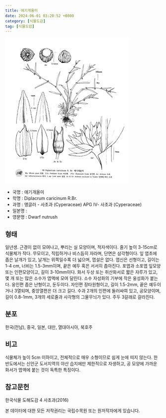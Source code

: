 ```yaml
---
title: 애기개올미
date: 2024-06-01 03:20:52 +0800
category: [식물도감]
tag: [식물도감]
---
```




![애기개올미](/assets/img/fileUpload/plants/basic/illustration/9870_illustration_th2.jpg)
- 국명 : 애기개올미
- 학명 : Diplacrum caricinum R.Br.
- 과명 : 앵글러 - 사초과 (Cyperaceae) APG Ⅳ- 사초과 (Cyperaceae)
- 일본명 : 
- 영문명 : Dwarf nutrush


## 형태
일년생. 근경이 없이 모여나고, 뿌리는 실 모양이며, 적자색이다. 줄기 높이 3-15cm로 식물체가 작다. 무모이고, 직립하거나 비스듬히 자라며, 단면은 삼각형이다. 잎 엽초에 좁은 날개가 있고, 날개는 위쪽일수록 더 넓으며, 엽설은 없다. 엽신은 선형이고, 길이는 1-4 cm, 너비는 1.5-3mm이며, 끝은 예두 혹은 서서히 좁아진다. 포엽과 소포엽 잎모양 또는 인편모양이고, 길이 3-10mm이다. 화서 두상 또는 취산화서로 짧은 자루가 있고, 몇 개 또는 많은 소수가 엽액에 모여 달린다. 소수 자성화의 기부에 작은 웅성화가 붙는다. 웅인편 좁은 난형이고, 둔두이다. 자인편 장타원형이고, 길이 1.5-2mm, 끝은 예두이거나 3열되며, 중앙열편은 더 크고 길다. 수과 2개의 인편에 둘러싸여 있고, 공모양이며, 길이 0.8-1mm, 3개의 세로줄과 사각형의 그물무늬가 있다. 주두 3갈래로 갈라진다.
## 분포
한국(전남), 중국, 일본, 대만, 열대아시아, 북호주
## 비고
식물체가 높이 5cm 이하이고, 전체적으로 매우 소형이므로 쉽게 눈에 띠지 않는다. 한반도에서는 신안군 도서지역의 야산 습지에만 제한적으로 자생하고, 공 모양에 가까운 화서가 엽액에 붙는 것이 독특한 특징이다.
## 참고문헌
한국식물 도해도감 4 사초과(2016)






본 데이터에 대한 모든 저작권리는 국립수목원 또는 원저작자에게 있습니다.
